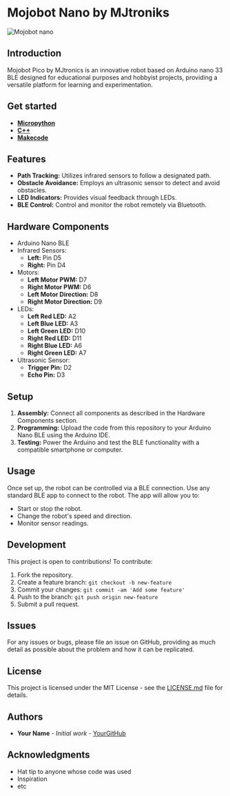 # Mojobot Nano by MJtroniks
![Mojobot nano](https://github.com/user-attachments/assets/35aa67c4-03c1-46ed-8880-0a4dccc69f64)

## Introduction

Mojobot Pico by MJtronics is an innovative robot based on Arduino nano 33 BLE designed for educational purposes and hobbyist projects, providing a versatile platform for learning and experimentation. 

## Get started

- [**Micropython**]() 
- [**C++**]()
- [**Makecode**]()


## Features

- **Path Tracking:** Utilizes infrared sensors to follow a designated path.
- **Obstacle Avoidance:** Employs an ultrasonic sensor to detect and avoid obstacles.
- **LED Indicators:** Provides visual feedback through LEDs.
- **BLE Control:** Control and monitor the robot remotely via Bluetooth.

## Hardware Components

- Arduino Nano BLE
- Infrared Sensors:
  - **Left:** Pin D5
  - **Right:** Pin D4
- Motors:
  - **Left Motor PWM:** D7
  - **Right Motor PWM:** D6
  - **Left Motor Direction:** D8
  - **Right Motor Direction:** D9
- LEDs:
  - **Left Red LED:** A2
  - **Left Blue LED:** A3
  - **Left Green LED:** D10
  - **Right Red LED:** D11
  - **Right Blue LED:** A6
  - **Right Green LED:** A7
- Ultrasonic Sensor:
  - **Trigger Pin:** D2
  - **Echo Pin:** D3

## Setup

1. **Assembly:** Connect all components as described in the Hardware Components section.
2. **Programming:** Upload the code from this repository to your Arduino Nano BLE using the Arduino IDE.
3. **Testing:** Power the Arduino and test the BLE functionality with a compatible smartphone or computer.

## Usage

Once set up, the robot can be controlled via a BLE connection. Use any standard BLE app to connect to the robot. The app will allow you to:
- Start or stop the robot.
- Change the robot's speed and direction.
- Monitor sensor readings.

## Development

This project is open to contributions! To contribute:
1. Fork the repository.
2. Create a feature branch: `git checkout -b new-feature`
3. Commit your changes: `git commit -am 'Add some feature'`
4. Push to the branch: `git push origin new-feature`
5. Submit a pull request.

## Issues

For any issues or bugs, please file an issue on GitHub, providing as much detail as possible about the problem and how it can be replicated.

## License

This project is licensed under the MIT License - see the [LICENSE.md](LICENSE.md) file for details.

## Authors

- **Your Name** - *Initial work* - [YourGitHub](https://github.com/YourGitHub)

## Acknowledgments

- Hat tip to anyone whose code was used
- Inspiration
- etc
